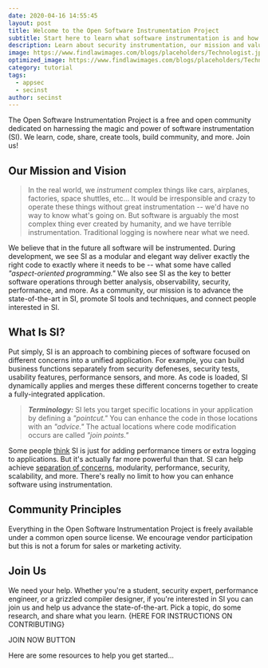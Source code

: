 ```yaml
---
date: 2020-04-16 14:55:45
layout: post
title: Welcome to the Open Software Instrumentation Project
subtitle: Start here to learn what software instrumentation is and how you can get started. You'll also learn about our mission and values and how you can join us. Or jump straight to the categories and articles below.
description: Learn about security instrumentation, our mission and values, and how to get started.
image: https://www.findlawimages.com/blogs/placeholders/Technologist.jpg
optimized_image: https://www.findlawimages.com/blogs/placeholders/Technologist.jpg
category: tutorial
tags:
  - appsec
  - secinst
author: secinst
---
```


The Open Software Instrumentation Project is a free and open community dedicated on harnessing the magic and power of software instrumentation (SI). We learn, code, share, create tools, build community, and more. Join us!

## Our Mission and Vision

> In the real world, we *instrument* complex things like cars, airplanes, factories, space shuttles, etc...  It would be irresponsible and crazy to operate these things without great instrumentation -- we'd have no way to know what's going on. But software is arguably the most complex thing ever created by humanity, and we have terrible instrumentation. Traditional logging is nowhere near what we need.

We believe that in the future all software will be instrumented. During development, we see SI as a modular and elegant way deliver exactly the right code to exactly where it needs to be -- what some have called *"aspect-oriented programming."* We also see SI as the key to better software operations through better analysis, observability, security, performance, and more. As a community, our mission is to advance the state-of-the-art in SI, promote SI tools and techniques, and connect people interested in SI.

## What Is SI?

Put simply, SI is an approach to combining pieces of software focused on different concerns into a unified application. For example, you can build business functions separately from  security defeneses, security tests, usability features, performance sensors, and more. As code is loaded, SI dynamically applies and merges these different concerns together to create a fully-integrated application.

> ***Terminology:*** SI lets you target specific locations in your application by defining a *"pointcut."* You can enhance the code in those locations with an *"advice."* The actual locations where code modification occurs are called *"join points."*

Some people <a href="https://en.wikipedia.org/wiki/Instrumentation_(computer_programming)">think</a> SI is just for adding performance timers or extra logging to applications. But it's actually far more powerful than that. SI can help achieve <a href="https://en.wikipedia.org/wiki/Separation_of_concerns">separation of concerns</a>, modularity, performance, security, scalability, and more. There's really no limit to how you can enhance software using instrumentation. 

## Community Principles

Everything in the Open Software Instrumentation Project is freely available under a common open source license. We encourage vendor participation but this is not a forum for sales or marketing activity. 

## Join Us

We need your help. Whether you're a student, security expert, performance engineer, or a grizzled compiler designer, if you're interested in SI you can join us and help us advance the state-of-the-art. Pick a topic, do some research, and share what you learn. {HERE FOR INSTRUCTIONS ON CONTRIBUTING}

JOIN NOW BUTTON

Here are some resources to help you get started...



